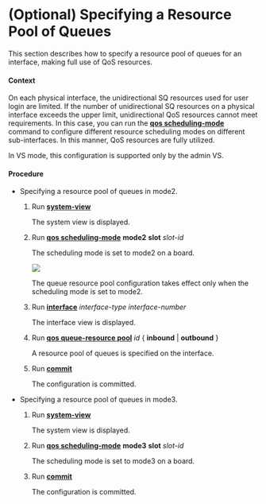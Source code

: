 (Optional) Specifying a Resource Pool of Queues
===============================================

This section describes how to specify a resource pool of queues for an interface, making full use of QoS resources.

#### Context

On each physical interface, the unidirectional SQ resources used for user login are limited. If the number of unidirectional SQ resources on a physical interface exceeds the upper limit, unidirectional QoS resources cannot meet requirements. In this case, you can run the [**qos scheduling-mode**](cmdqueryname=qos+scheduling-mode) command to configure different resource scheduling modes on different sub-interfaces. In this manner, QoS resources are fully utilized.

In VS mode, this configuration is supported only by the admin VS.


#### Procedure

* Specifying a resource pool of queues in mode2.
  1. Run [**system-view**](cmdqueryname=system-view)
     
     
     
     The system view is displayed.
  2. Run [**qos scheduling-mode**](cmdqueryname=qos+scheduling-mode) **mode2** **slot** *slot-id*
     
     
     
     The scheduling mode is set to mode2 on a board.
     
     
     
     ![](../../../../public_sys-resources/note_3.0-en-us.png) 
     
     The queue resource pool configuration takes effect only when the scheduling mode is set to mode2.
  3. Run [**interface**](cmdqueryname=interface) *interface-type* *interface-number*
     
     
     
     The interface view is displayed.
  4. Run [**qos queue-resource pool**](cmdqueryname=qos+queue-resource+pool) *id* { **inbound** | **outbound** }
     
     
     
     A resource pool of queues is specified on the interface.
  5. Run [**commit**](cmdqueryname=commit)
     
     
     
     The configuration is committed.
* Specifying a resource pool of queues in mode3.
  1. Run [**system-view**](cmdqueryname=system-view)
     
     
     
     The system view is displayed.
  2. Run [**qos scheduling-mode**](cmdqueryname=qos+scheduling-mode) **mode3** **slot** *slot-id*
     
     
     
     The scheduling mode is set to mode3 on a board.
  3. Run [**commit**](cmdqueryname=commit)
     
     
     
     The configuration is committed.